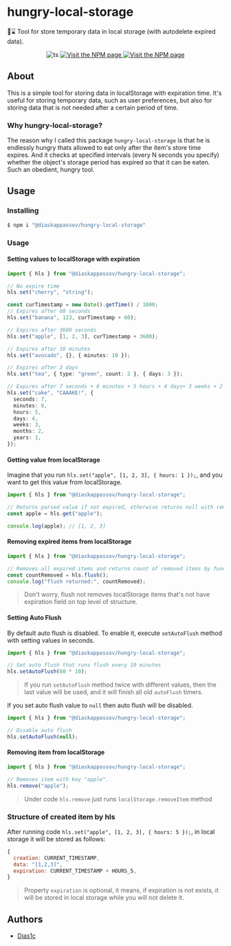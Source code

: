 # hungry-local-storage

💾⌛ Tool for store temporary data in local storage (with autodelete expired data).

<p align="center">
  <img alt="ts" src="https://badgen.net/badge/-/TypeScript?icon=typescript&label&labelColor=blue&color=555555">
  <a href="https://www.npmjs.com/package/@diaskappassov/hungry-local-storage">
    <img alt="Visit the NPM page" src="https://img.shields.io/npm/v/@diaskappassov/hungry-local-storage"/>
  </a>
  <a href="https://github.com/Dias1c/hungry-local-storage/">
    <img alt="Visit the NPM page" src="https://img.shields.io/github/stars/Dias1c/hungry-local-storage?style=social&label=GitHub&maxAge=2592000"/>
  </a>
</p>

## About

This is a simple tool for storing data in localStorage with expiration time. It's useful for storing temporary data, such as user preferences, but also for storing data that is not needed after a certain period of time.

### Why hungry-local-storage?

The reason why I called this package `hungry-local-storage` is that he is endlessly hungry thats allowed to eat only after the item's store time expires. And it checks at specified intervals (every N seconds you specify) whether the object's storage period has expired so that it can be eaten. Such an obedient, hungry tool.

## Usage

### Installing

```sh
$ npm i "@diaskappassov/hungry-local-storage"
```

### Usage

#### Setting values to localStorage with expiration

```ts
import { hls } from "@diaskappassov/hungry-local-storage";

// No expire time
hls.set("cherry", "string");

const curTimestamp = new Date().getTime() / 1000;
// Expires after 60 seconds
hls.set("banana", 123, curTimestamp + 60);

// Expires after 3600 seconds
hls.set("apple", [1, 2, 3], curTimestamp + 3600);

// Expires after 10 minutes
hls.set("avocado", {}, { minutes: 10 });

// Expires after 3 days
hls.set("tea", { type: "green", count: 2 }, { days: 3 });

// Expires after 7 seconds + 6 minutes + 5 hours + 4 days+ 3 weeks + 2 months + 1 year
hls.set("cake", "CAAAKE!", {
  seconds: 7,
  minutes: 6,
  hours: 5,
  days: 4,
  weeks: 3,
  months: 2,
  years: 1,
});
```

#### Getting value from localStorage

Imagine that you run `hls.set("apple", [1, 2, 3], { hours: 1 });`, and you want to get this value from localStorage.

```ts
import { hls } from "@diaskappassov/hungry-local-storage";

// Returns parsed value if not expired, otherwise returns null with removing expired item from localStorage
const apple = hls.get("apple");

console.log(apple); // [1, 2, 3]
```

#### Removing expired items from localStorage

```ts
import { hls } from "@diaskappassov/hungry-local-storage";

// Removes all expired items and returns count of removed items by function flush
const countRemoved = hls.flush();
console.log("flush returned:", countRemoved);
```

> Don't worry, flush not removes localStorage items that's not have expiration field on top level of structure.

#### Setting Auto Flush

By default auto flush is disabled. To enable it, execute `setAutoFlush` method with setting values in seconds.

```ts
import { hls } from "@diaskappassov/hungry-local-storage";

// Set auto flush that runs flush every 10 minutes
hls.setAutoFlush(60 * 10);
```

> If you run `setAutoFlush` method twice with different values, then the last value will be used, and it will finish all old `autoFlush` timers.

If you set auto flush value to `null` then auto flush will be disabled.

```ts
import { hls } from "@diaskappassov/hungry-local-storage";

// Disable auto flush
hls.setAutoFlush(null);
```

#### Removing item from localStorage

```ts
import { hls } from "@diaskappassov/hungry-local-storage";

// Removes item with key "apple".
hls.remove("apple");
```

> Under code `hls.remove` just runs `localStorage.removeItem` method

### Structure of created item by hls

After running code `hls.set("apple", [1, 2, 3], { hours: 5 });`, in local storage it will be stored as follows:

```js
{
  creation: CURRENT_TIMESTAMP,
  data: "[1,2,3]",
  expiration: CURRENT_TIMESTAMP + HOURS_5,
}
```

> Property `expiration` is optional, it means, if expiration is not exists, it will be stored in local storage while you will not delete it.

## Authors

- [Dias1c](https://github.com/Dias1c)
